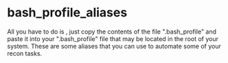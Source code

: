 # bash_profile_aliases

All you have to do is , just copy the contents of the file ".bash_profile" and paste it into your ".bash_profile" file that may be located in the root of your system.
These are some aliases that you can use to automate some of your recon tasks.

